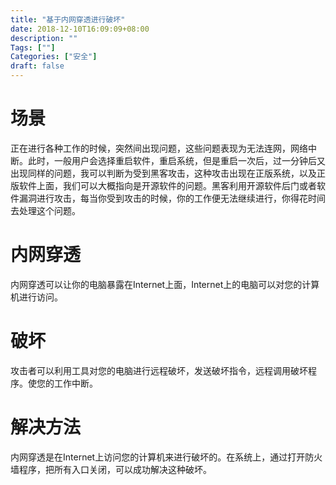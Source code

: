 ```yaml
---
title: "基于内网穿透进行破坏"
date: 2018-12-10T16:09:09+08:00
description: ""
Tags: [""]
Categories: ["安全"]
draft: false
---
```


# 场景
正在进行各种工作的时候，突然间出现问题，这些问题表现为无法连网，网络中断。此时，一般用户会选择重启软件，重启系统，但是重启一次后，过一分钟后又出现同样的问题，我可以判断为受到黑客攻击，这种攻击出现在正版系统，以及正版软件上面，我们可以大概指向是开源软件的问题。黑客利用开源软件后门或者软件漏洞进行攻击，每当你受到攻击的时候，你的工作便无法继续进行，你得花时间去处理这个问题。

# 内网穿透
内网穿透可以让你的电脑暴露在Internet上面，Internet上的电脑可以对您的计算机进行访问。

# 破坏
攻击者可以利用工具对您的电脑进行远程破坏，发送破坏指令，远程调用破坏程序。使您的工作中断。

# 解决方法
内网穿透是在Internet上访问您的计算机来进行破坏的。在系统上，通过打开防火墙程序，把所有入口关闭，可以成功解决这种破坏。